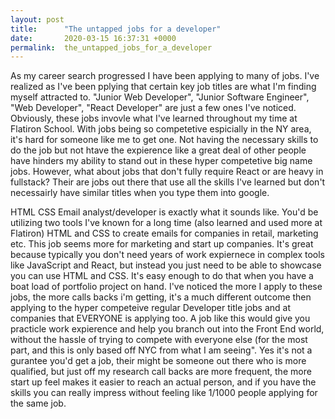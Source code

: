 ```yaml
---
layout: post
title:      "The untapped jobs for a developer"
date:       2020-03-15 16:37:31 +0000
permalink:  the_untapped_jobs_for_a_developer
---
```



As my career search progressed I have been applying to many of jobs. I've realized as I've been pplying that certain key job titles are what I'm finding myself attracted to. "Junior Web Developer", "Junior Software Engineer", "Web Developer", "React Developer" are just a few ones I've noticed. Obviously, these jobs invovle what I've learned throughout my time at Flatiron School. With jobs being so competetive espicially in the NY area, it's hard for someone like me to get one. Not having the necessary skills to do the job but not htave the expierence like a great deal of other people have hinders my ability to stand out in these hyper competetive big name jobs. However, what about jobs that don't fully require React or are heavy in fullstack? Their are jobs out there that use all the skills I've learned but don't necessairly have similar titles when you type them into google. 

HTML CSS Email analyst/developer is exactly what it sounds like. You'd be utilizing two tools I've known for a long time (also learned and used more at Flatiron) HTML and CSS to create emails for companies in retail, marketing etc. This job seems more for marketing and start up companies. It's great because typically you don't need years of work expiernece in complex tools like JavaScript and React, but instead you just need to be able to showcase you can use HTML and CSS. It's easy enough to do that when you have a boat load of portfolio project on hand. I've noticed the more I apply to these jobs, the more calls backs i'm getting, it's a much different outcome then applying to the hyper competeive regular Developer title jobs and at companies that EVERYONE is applying too. A job like this would give you practicle work expierence and help you branch out into the Front End world, without the hassle of trying to compete with everyone else (for the most part, and this is only based off NYC from what I am seeing". Yes it's not a gurantee you'd get a job, their might be someone out there who is more qualified, but just off my research call backs are more frequent, the more start up feel makes it easier to reach an actual person, and if you have the skills you can really impress without feeling like 1/1000 people applying for the same job. 
